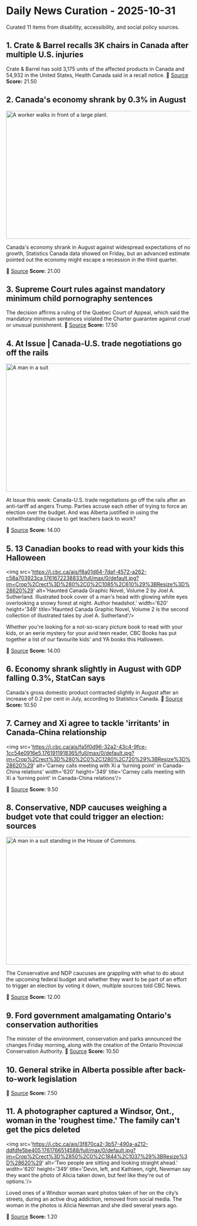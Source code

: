 # Daily News Curation - 2025-10-31

Curated 11 items from disability, accessibility, and social policy sources.

## 1. Crate & Barrel recalls 3K chairs in Canada after multiple U.S. injuries
Crate & Barrel has sold 3,175 units of the affected products in Canada and 54,932 in the United States, Health Canada said in a recall notice.
📍 [Source](https://globalnews.ca/news/11504425/crate-and-barrel-recalls-dining-chairs/)
**Score:** 21.50

## 2. Canada's economy shrank by 0.3% in August
<img src='https://i.cbc.ca/ais/76b3b2f4-63c2-431b-a5e1-74d9bd2830b9,1761914484086/full/max/0/default.jpg?im=Crop%2Crect%3D%280%2C396%2C7597%2C4273%29%3BResize%3D%28620%29' alt='A worker walks in front of a large plant.' width='620' height='349' title='The smelter of Glencore subsidiary Canadian Electrolytic Zinc Limited is seen in Valleyfield, Quebec on March 17, 2025.'/><p>Canada's economy shrank in August against widespread expectations of no growth, Statistics Canada data showed on Friday, but an advanced estimate pointed out the economy might escape a recession in the third quarter.</p>
📍 [Source](https://www.cbc.ca/news/business/canada-gdp-august-9.6961337?cmp=rss)
**Score:** 21.00

## 3. Supreme Court rules against mandatory minimum child pornography sentences
The decision affirms a ruling of the Quebec Court of Appeal, which said the mandatory minimum sentences violated the Charter guarantee against cruel or unusual punishment.
📍 [Source](https://globalnews.ca/news/11504673/supreme-court-mandatory-minimum-child-pornography-sentences/)
**Score:** 17.50

## 4. At Issue | Canada-U.S. trade negotiations go off the rails
<img src='https://i.cbc.ca/ais/67911f4d-03a0-44df-a0f4-ce26c6b6a420,1761860029512/full/max/0/default.jpg?im=Crop%2Crect%3D%280%2C0%2C1920%2C1080%29%3BResize%3D%28620%29' alt='A man in a suit' width='620' height='349' title='Prime Minister Mark Carney is seen during a bilateral meeting with South Korean President Lee Jae Myung in Gyeongju, South Korea, Thursday Oct. 30, 2025. '/><p>At Issue this week: Canada-U.S. trade negotiations go off the rails after an anti-tariff ad angers Trump. Parties accuse each other of trying to force an election over the budget. And was Alberta justified in using the notwithstanding clause to get teachers back to work?</p>
📍 [Source](https://www.cbc.ca/player/play/9.6961043?cmp=rss)
**Score:** 14.00

## 5. 13 Canadian books to read with your kids this Halloween
<img src='https://i.cbc.ca/ais/f8a01d64-7daf-4572-a262-c58a703923ca,1761672238833/full/max/0/default.jpg?im=Crop%2Crect%3D%280%2C0%2C1085%2C610%29%3BResize%3D%28620%29' alt='Haunted Canada Graphic Novel, Volume 2 by Joel A. Sutherland. Illustrated book cover of a man's head with glowing white eyes overlooking a snowy forest at night. Author headshot.' width='620' height='349' title='Haunted Canada Graphic Novel, Volume 2 is the second collection of illustrated tales by Joel A. Sutherland'/><p>Whether you're looking for a not-so-scary picture book to read with your kids, or an eerie mystery for your avid teen reader, CBC Books has put together a list of our favourite kids' and YA books this Halloween. </p>
📍 [Source](https://www.cbc.ca/books/kids/13-canadian-books-to-read-with-your-kids-this-halloween-9.6956909?cmp=rss)
**Score:** 14.00

## 6. Economy shrank slightly in August with GDP falling 0.3%, StatCan says
Canada's gross domestic product contracted slightly in August after an increase of 0.2 per cent in July, according to Statistics Canada.
📍 [Source](https://globalnews.ca/news/11504318/canada-gross-domestic-product-august-2025/)
**Score:** 10.50

## 7. Carney and Xi agree to tackle 'irritants' in Canada-China relationship
<img src='https://i.cbc.ca/ais/fa5f0d96-32a2-43c4-9fce-1cc54e0916e5,1761911918365/full/max/0/default.jpg?im=Crop%2Crect%3D%280%2C0%2C1280%2C720%29%3BResize%3D%28620%29' alt='Carney calls meeting with Xi a 'turning point' in Canada-China relations' width='620' height='349' title='Carney calls meeting with Xi a 'turning point' in Canada-China relations'/><p></p>
📍 [Source](https://www.cbc.ca/news/world/canada-china-carney-trade-talks-9.6961276?cmp=rss)
**Score:** 9.50

## 8. Conservative, NDP caucuses weighing a budget vote that could trigger an election: sources
<img src='https://i.cbc.ca/ais/db26cde7-257f-42c3-be48-16dbff75ed40,1761856795184/full/max/0/default.jpg?im=Crop%2Crect%3D%280%2C307%2C7314%2C4114%29%3BResize%3D%28620%29' alt='A man in a suit standing in the House of Commons.' width='620' height='349' title='Leader of the Conservative Party Pierre Poilievre rises in the House of Commons during Question Period on Parliament Hill in Ottawa, on Tuesday, Oct. 28, 2025.'/><p>The Conservative and NDP caucuses are grappling with what to do about the upcoming federal budget and whether they want to be part of an effort to trigger an election by voting it down, multiple sources told CBC News.</p>
📍 [Source](https://www.cbc.ca/news/politics/conservative-ndp-budget-election-vote-9.6960615?cmp=rss)
**Score:** 12.00

## 9. Ford government amalgamating Ontario's conservation authorities
The minister of the environment, conservation and parks announced the changes Friday morning, along with the creation of the Ontario Provincial Conservation Authority.
📍 [Source](https://globalnews.ca/news/11504619/ford-government-conservation-authority-changes/)
**Score:** 10.50

## 10. General strike in Alberta possible after back-to-work legislation
📍 [Source](https://rabble.ca/labour/general-strike-in-alberta-possible-after-back-to-work-legislation/)
**Score:** 7.50

## 11. A photographer captured a Windsor, Ont., woman in the 'roughest time.' The family can't get the pics deleted
<img src='https://i.cbc.ca/ais/3f870ca2-3b57-490a-a212-ddfdfe5be405,1761766514588/full/max/0/default.jpg?im=Crop%2Crect%3D%2850%2C0%2C1844%2C1037%29%3BResize%3D%28620%29' alt='Two people are sitting and looking straight ahead.' width='620' height='349' title='Devin, left, and Kathleen, right, Newman say they want the photo of Alicia taken down, but feel like they're out of options.'/><p>Loved ones of a Windsor woman want photos taken of her on the city’s streets, during an active drug addiction, removed from social media. The woman in the photos is Alicia Newman and she died several years ago.</p>
📍 [Source](https://www.cbc.ca/news/canada/windsor/photo-windsor-street-photography-ethics-9.6955403?cmp=rss)
**Score:** 1.20
